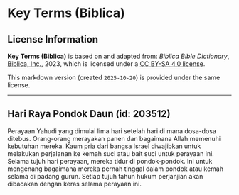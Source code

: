 # Key Terms (Biblica)

## License Information

**Key Terms (Biblica)** is based on and adapted from: _Biblica Bible Dictionary_, [Biblica, Inc.](https://www.biblica.com/), 2023, which is licensed under a [CC BY-SA 4.0 license](https://creativecommons.org/licenses/by-sa/4.0/legalcode.en).

This markdown version (created `2025-10-20`) is provided under the same license.



--------------------------------

## Hari Raya Pondok Daun (id: 203512)

Perayaan Yahudi yang dimulai lima hari setelah hari di mana dosa\-dosa ditebus. Orang\-orang merayakan panen dan bagaimana Allah memenuhi kebutuhan mereka. Kaum pria dari bangsa Israel diwajibkan untuk melakukan perjalanan ke kemah suci atau bait suci untuk perayaan ini. Selama tujuh hari perayaan, mereka tidur di pondok\-pondok. Ini untuk mengenang bagaimana mereka pernah tinggal dalam pondok atau kemah selama di padang gurun. Setiap tujuh tahun hukum perjanjian akan dibacakan dengan keras selama perayaan ini.


